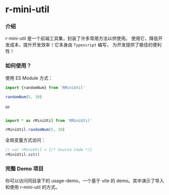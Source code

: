 # r-mini-util

### 介绍
r-mini-util 是一个前端工具集，封装了许多常用方法以供使用。
使用它，降低开发成本，提升开发效率！它本身由 `Typescript` 编写，
为开发提供了极佳的便利性！

### 如何使用？
使用 ES Module 方式：
```javascript
import {randomNum} from 'RMiniUtil'

randomNum(5, 10)
```
or
```javascript

import * as rMiniUtil from 'RMiniUtil'

rMiniUtil.randomNum(5, 10)
```
全局变量方式访问：
```javascript
// var rMiniUtil = {/* Source Code */}
rMiniUtil.sst()
```

### 完整 Demo 项目 

你可以访问同目录下的 usage-demo，一个基于 vite 的 demo。其中演示了导入和使用 r-mini-util 的方式。


